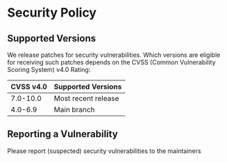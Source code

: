 # Security Policy

## Supported Versions

We release patches for security vulnerabilities. Which versions are eligible for receiving such patches depends on the
CVSS (Common Vulnerability Scoring System) v4.0 Rating:

| CVSS v4.0 | Supported Versions  |
| --------- | ------------------- |
| 7.0-10.0  | Most recent release |
| 4.0-6.9   | Main branch         |

## Reporting a Vulnerability

Please report (suspected) security vulnerabilities to the maintainers
